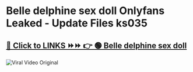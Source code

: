 
 # Belle delphine sex doll Onlyfans Leaked - Update Files ks035

## <h2><a href="https://clipsfans.com/Belle_delphine_sex_doll&ref=git">🔗 Click to LINKS ⏩⏩ 👉 🟢 Belle delphine sex doll </a></h2>

<a href="https://clipsfans.com/Belle_delphine_sex_doll&ref=git" rel="nofollow" data-target="animated-image.originalLink"><img src="https://i.ibb.co.com/xMMVF88/686577567.gif" alt="Viral Video Original" style="max-width: 100%; display: inline-block;" data-target="animated-image.originalImage"></a>

